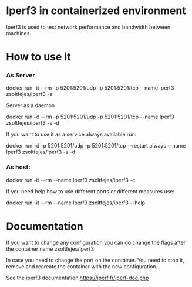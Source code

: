 # Iperf3 in containerized environment


Iperf3 is used to test network performance and bandwidth between machines.


How to use it
===

### As Server

docker run -it --rm -p 5201:5201/udp -p 5201:5201/tcp --name Iperf3 zsoltfejes/iperf3 -s

Server as a daemon

docker run -d --rm -p 5201:5201/udp -p 5201:5201/tcp --name Iperf3 zsoltfejes/iperf3 -s -d

If you want to use it as a service always available run:

docker run -d -p 5201:5201/udp -p 5201:5201/tcp --restart always --name Iperf3 zsoltfejes/iperf3 -s -d


### As host:

docker run -it --rm --name Iperf3 zsoltfejes/iperf3 -c <IPofServer>

If you need help how to use different ports or different measures use:

docker run -it --rm --name Iperf3 zsoltfejes/iperf3 --help

Documentation
===

If you want to change any configuration you can do change the flags after the container name zsoltfejes/iperf3

In case you need to change the port on the container. You need to stop it, remove and recreate the container with the new configuration.

See the iperf3 documentation https://iperf.fr/iperf-doc.php
